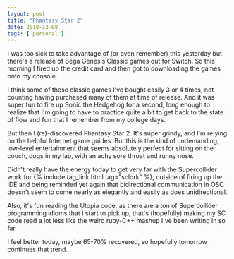 ```yaml
---
layout: post
title: "Phantasy Star 2"
date: 2018-12-08
tags: [ personal ]
---
```


I was too sick to take advantage of (or even remember) this yesterday but
there's a release of Sega Genesis Classic games out for Switch. So this morning
I fired up the credit card and then got to downloading the games onto my
console.

I think some of these classic games I've bought easily 3 or 4 times, not
counting having purchased many of them at time of release. And it was super fun
to fire up Sonic the Hedgehog for a second, long enough to realize that I'm
going to have to practice quite a bit to get back to the state of flow and
fun that I remember from my college days.

But then I (re)-discovered Phantasy Star 2. It's super grindy, and I'm relying
on the helpful Internet game guides. But this is the kind of undemanding,
low-level entertainment that seems absolutely perfect for sitting on the couch,
dogs in my lap, with an achy sore throat and runny nose.

Didn't really have the energy today to get very far with the Supercollider work
for {% include tag_link.html tag="sclork" %}, outside of firing up the IDE and
being reminded yet again that bidirectional communication in OSC doesn't seem
to come nearly as elegantly and easily as does unidirectional.

Also, it's fun reading the Utopia code, as there are a ton of Supercollider
programming idioms that I start to pick up, that's (hopefully) making my SC code
read a lot less like the weird ruby-C++ mashup I've been writing in so far.

I feel better today, maybe 65-70% recovered, so hopefully tomorrow continues
that trend.

